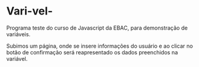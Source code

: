 # Vari-vel-
Programa teste do curso de Javascript da EBAC, para demonstração de variáveis. 

Subimos um página, onde se insere informações do usuário e ao clicar no botão de confirmação será reapresentado os dados preenchidos na variável.
